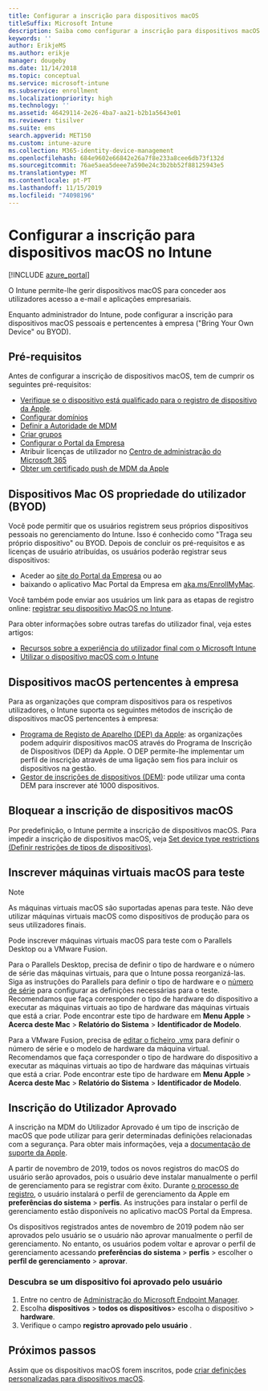 ```yaml
---
title: Configurar a inscrição para dispositivos macOS
titleSuffix: Microsoft Intune
description: Saiba como configurar a inscrição para dispositivos macOS no Intune.
keywords: ''
author: ErikjeMS
ms.author: erikje
manager: dougeby
ms.date: 11/14/2018
ms.topic: conceptual
ms.service: microsoft-intune
ms.subservice: enrollment
ms.localizationpriority: high
ms.technology: ''
ms.assetid: 46429114-2e26-4ba7-aa21-b2b1a5643e01
ms.reviewer: tisilver
ms.suite: ems
search.appverid: MET150
ms.custom: intune-azure
ms.collection: M365-identity-device-management
ms.openlocfilehash: 684e9602e66842e26a7f8e233a8cee6db73f132d
ms.sourcegitcommit: 76ae5aea5deee7a590e24c3b2bb52f88125943e5
ms.translationtype: MT
ms.contentlocale: pt-PT
ms.lasthandoff: 11/15/2019
ms.locfileid: "74098196"
---
```

# <a name="set-up-enrollment-for-macos-devices-in-intune"></a>Configurar a inscrição para dispositivos macOS no Intune

[!INCLUDE [azure_portal](../includes/azure_portal.md)]

O Intune permite-lhe gerir dispositivos macOS para conceder aos utilizadores acesso a e-mail e aplicações empresariais.

Enquanto administrador do Intune, pode configurar a inscrição para dispositivos macOS pessoais e pertencentes à empresa ("Bring Your Own Device" ou BYOD). 

## <a name="prerequisites"></a>Pré-requisitos

Antes de configurar a inscrição de dispositivos macOS, tem de cumprir os seguintes pré-requisitos:

- [Verifique se o dispositivo está qualificado para o registro de dispositivo da Apple](https://support.apple.com/en-us/HT204142#eligibility).
- [Configurar domínios](../fundamentals/custom-domain-name-configure.md)
- [Definir a Autoridade de MDM](../fundamentals/mdm-authority-set.md)
- [Criar grupos](../fundamentals/groups-add.md)
- [Configurar o Portal da Empresa](../apps/company-portal-app.md)
- Atribuir licenças de utilizador no [Centro de administração do Microsoft 365](https://go.microsoft.com/fwlink/p/?LinkId=698854)
- [Obter um certificado push de MDM da Apple](../enrollment/apple-mdm-push-certificate-get.md)

## <a name="user-owned-macos-devices-byod"></a>Dispositivos Mac OS propriedade do utilizador (BYOD)

Você pode permitir que os usuários registrem seus próprios dispositivos pessoais no gerenciamento do Intune. Isso é conhecido como "Traga seu próprio dispositivo" ou BYOD. Depois de concluir os pré-requisitos e as licenças de usuário atribuídas, os usuários poderão registrar seus dispositivos:
- Aceder ao [site do Portal da Empresa](https://portal.manage.microsoft.com) ou ao
- baixando o aplicativo Mac Portal da Empresa em [aka.ms/EnrollMyMac](https://aka.ms/EnrollMyMac).

Você também pode enviar aos usuários um link para as etapas de registro online: [registrar seu dispositivo MacOS no Intune](https://docs.microsoft.com/intune-user-help/enroll-your-device-in-intune-macos).

Para obter informações sobre outras tarefas do utilizador final, veja estes artigos:

- [Recursos sobre a experiência do utilizador final com o Microsoft Intune](../fundamentals/end-user-educate.md)
- [Utilizar o dispositivo macOS com o Intune](/intune-user-help/using-your-macos-device-with-intune)

## <a name="company-owned-macos-devices"></a>Dispositivos macOS pertencentes à empresa
Para as organizações que compram dispositivos para os respetivos utilizadores, o Intune suporta os seguintes métodos de inscrição de dispositivos macOS pertencentes à empresa:
- [Programa de Registo de Aparelho (DEP) da Apple](device-enrollment-program-enroll-macos.md): as organizações podem adquirir dispositivos macOS através do Programa de Inscrição de Dispositivos (DEP) da Apple. O DEP permite-lhe implementar um perfil de inscrição através de uma ligação sem fios para incluir os dispositivos na gestão.
- [Gestor de inscrições de dispositivos (DEM)](device-enrollment-manager-enroll.md): pode utilizar uma conta DEM para inscrever até 1000 dispositivos.

## <a name="block-macos-enrollment"></a>Bloquear a inscrição de dispositivos macOS
Por predefinição, o Intune permite a inscrição de dispositivos macOS. Para impedir a inscrição de dispositivos macOS, veja [Set device type restrictions (Definir restrições de tipos de dispositivos)](enrollment-restrictions-set.md).

## <a name="enroll-virtual-macos-machines-for-testing"></a>Inscrever máquinas virtuais macOS para teste

> [!NOTE]
> As máquinas virtuais macOS são suportadas apenas para teste. Não deve utilizar máquinas virtuais macOS como dispositivos de produção para os seus utilizadores finais. 

Pode inscrever máquinas virtuais macOS para teste com o Parallels Desktop ou a VMware Fusion. 

Para o Parallels Desktop, precisa de definir o tipo de hardware e o número de série das máquinas virtuais, para que o Intune possa reorganizá-las. Siga as instruções do Parallels para definir o tipo de hardware e o [número de série](http://kb.parallels.com/123455) para configurar as definições necessárias para o teste. Recomendamos que faça corresponder o tipo de hardware do dispositivo a executar as máquinas virtuais ao tipo de hardware das máquinas virtuais que está a criar. Pode encontrar este tipo de hardware em **Menu Apple** > **Acerca deste Mac** > **Relatório do Sistema** > **Identificador de Modelo**. 

Para a VMware Fusion, precisa de [editar o ficheiro .vmx](https://kb.vmware.com/s/article/1014782) para definir o número de série e o modelo de hardware da máquina virtual. Recomendamos que faça corresponder o tipo de hardware do dispositivo a executar as máquinas virtuais ao tipo de hardware das máquinas virtuais que está a criar. Pode encontrar este tipo de hardware em **Menu Apple** > **Acerca deste Mac** > **Relatório do Sistema** > **Identificador de Modelo**. 

## <a name="user-approved-enrollment"></a>Inscrição do Utilizador Aprovado
A inscrição na MDM do Utilizador Aprovado é um tipo de inscrição de macOS que pode utilizar para gerir determinadas definições relacionadas com a segurança. Para obter mais informações, veja a [documentação de suporte da Apple](https://support.apple.com/HT208019).

A partir de novembro de 2019, todos os novos registros do macOS do usuário serão aprovados, pois o usuário deve instalar manualmente o perfil de gerenciamento para se registrar com êxito. Durante [o processo de registro](https://docs.microsoft.com/intune-user-help/enroll-your-device-in-intune-macos-cp), o usuário instalará o perfil de gerenciamento da Apple em **preferências do sistema** > **perfis**.  As instruções para instalar o perfil de gerenciamento estão disponíveis no aplicativo macOS Portal da Empresa.

Os dispositivos registrados antes de novembro de 2019 podem não ser aprovados pelo usuário se o usuário não aprovar manualmente o perfil de gerenciamento. No entanto, os usuários podem voltar e aprovar o perfil de gerenciamento acessando **preferências do sistema** > **perfis** > escolher o **perfil de gerenciamento** > **aprovar**.

### <a name="find-out-if-a-device-is-user-approved"></a>Descubra se um dispositivo foi aprovado pelo usuário
1. Entre no centro de [Administração do Microsoft Endpoint Manager](https://go.microsoft.com/fwlink/?linkid=2109431).
2. Escolha **dispositivos** > **todos os dispositivos**> escolha o dispositivo > **hardware**.
3. Verifique o campo **registro aprovado pelo usuário** .


## <a name="next-steps"></a>Próximos passos

Assim que os dispositivos macOS forem inscritos, pode [criar definições personalizadas para dispositivos macOS](../configuration/custom-settings-macos.md).
